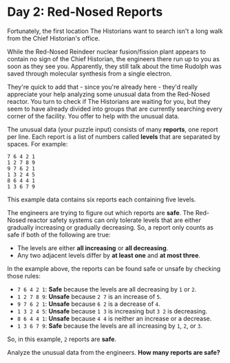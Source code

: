 Day 2: Red-Nosed Reports
===

Fortunately, the first location The Historians want to search isn't a long walk from the Chief Historian's office.

While the Red-Nosed Reindeer nuclear fusion/fission plant appears to contain no sign of the Chief Historian, the engineers there run up to you as soon as they see you. Apparently, they still talk about the time Rudolph was saved through molecular synthesis from a single electron.

They're quick to add that - since you're already here - they'd really appreciate your help analyzing some unusual data from the Red-Nosed reactor. You turn to check if The Historians are waiting for you, but they seem to have already divided into groups that are currently searching every corner of the facility. You offer to help with the unusual data.

The unusual data (your puzzle input) consists of many **reports**, one report per line. Each report is a list of numbers called **levels** that are separated by spaces. For example:

```
7 6 4 2 1
1 2 7 8 9
9 7 6 2 1
1 3 2 4 5
8 6 4 4 1
1 3 6 7 9
```

This example data contains six reports each containing five levels.

The engineers are trying to figure out which reports are **safe**. The Red-Nosed reactor safety systems can only tolerate levels that are either gradually increasing or gradually decreasing. So, a report only counts as safe if both of the following are true:

- The levels are either **all increasing** or **all decreasing**.
- Any two adjacent levels differ by **at least one** and **at most three**.

In the example above, the reports can be found safe or unsafe by checking those rules:
- ```7 6 4 2 1```: **Safe** because the levels are all decreasing by `1` or `2`.
- ```1 2 7 8 9```: **Unsafe** because ```2 7``` is an increase of `5`.
- ```9 7 6 2 1```: **Unsafe** because ```6 2``` is a decrease of `4`.
- ```1 3 2 4 5```: **Unsafe** because ```1 3``` is increasing but ```3 2``` is decreasing.
- ```8 6 4 4 1```: **Unsafe** because ```4 4``` is neither an increase or a decrease.
- ```1 3 6 7 9```: **Safe** because the levels are all increasing by `1`, `2`, or `3`.

So, in this example, `2` reports are **safe**.

Analyze the unusual data from the engineers. **How many reports are safe?**

